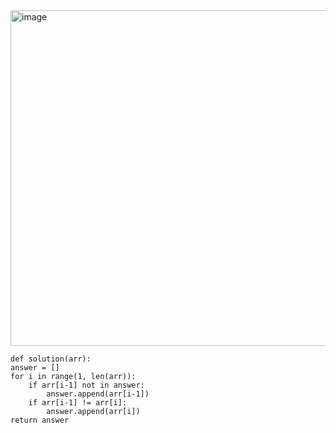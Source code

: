 <img width="537" alt="image" src="https://github.com/jinsungtoo/Programmers_coding-test/assets/115756142/3847d8d8-88aa-4f67-a8f1-2c2925701960">

    def solution(arr):
    answer = []
    for i in range(1, len(arr)):
        if arr[i-1] not in answer:
            answer.append(arr[i-1])
        if arr[i-1] != arr[i]:
            answer.append(arr[i])
    return answer
